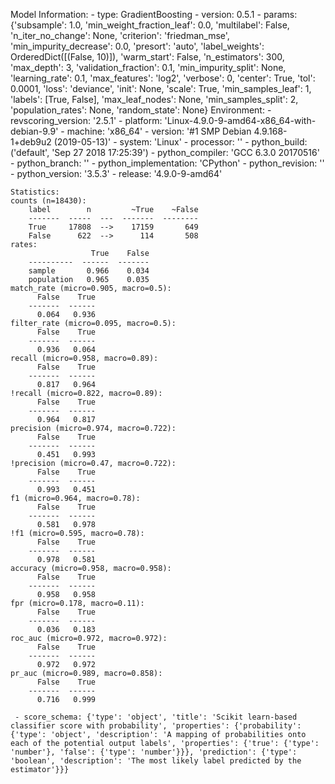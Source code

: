 Model Information:
	 - type: GradientBoosting
	 - version: 0.5.1
	 - params: {'subsample': 1.0, 'min_weight_fraction_leaf': 0.0, 'multilabel': False, 'n_iter_no_change': None, 'criterion': 'friedman_mse', 'min_impurity_decrease': 0.0, 'presort': 'auto', 'label_weights': OrderedDict([(False, 10)]), 'warm_start': False, 'n_estimators': 300, 'max_depth': 3, 'validation_fraction': 0.1, 'min_impurity_split': None, 'learning_rate': 0.1, 'max_features': 'log2', 'verbose': 0, 'center': True, 'tol': 0.0001, 'loss': 'deviance', 'init': None, 'scale': True, 'min_samples_leaf': 1, 'labels': [True, False], 'max_leaf_nodes': None, 'min_samples_split': 2, 'population_rates': None, 'random_state': None}
	Environment:
	 - revscoring_version: '2.5.1'
	 - platform: 'Linux-4.9.0-9-amd64-x86_64-with-debian-9.9'
	 - machine: 'x86_64'
	 - version: '#1 SMP Debian 4.9.168-1+deb9u2 (2019-05-13)'
	 - system: 'Linux'
	 - processor: ''
	 - python_build: ('default', 'Sep 27 2018 17:25:39')
	 - python_compiler: 'GCC 6.3.0 20170516'
	 - python_branch: ''
	 - python_implementation: 'CPython'
	 - python_revision: ''
	 - python_version: '3.5.3'
	 - release: '4.9.0-9-amd64'
	
	Statistics:
	counts (n=18430):
		label        n         ~True    ~False
		-------  -----  ---  -------  --------
		True     17808  -->    17159       649
		False      622  -->      114       508
	rates:
		              True    False
		----------  ------  -------
		sample       0.966    0.034
		population   0.965    0.035
	match_rate (micro=0.905, macro=0.5):
		  False    True
		-------  ------
		  0.064   0.936
	filter_rate (micro=0.095, macro=0.5):
		  False    True
		-------  ------
		  0.936   0.064
	recall (micro=0.958, macro=0.89):
		  False    True
		-------  ------
		  0.817   0.964
	!recall (micro=0.822, macro=0.89):
		  False    True
		-------  ------
		  0.964   0.817
	precision (micro=0.974, macro=0.722):
		  False    True
		-------  ------
		  0.451   0.993
	!precision (micro=0.47, macro=0.722):
		  False    True
		-------  ------
		  0.993   0.451
	f1 (micro=0.964, macro=0.78):
		  False    True
		-------  ------
		  0.581   0.978
	!f1 (micro=0.595, macro=0.78):
		  False    True
		-------  ------
		  0.978   0.581
	accuracy (micro=0.958, macro=0.958):
		  False    True
		-------  ------
		  0.958   0.958
	fpr (micro=0.178, macro=0.11):
		  False    True
		-------  ------
		  0.036   0.183
	roc_auc (micro=0.972, macro=0.972):
		  False    True
		-------  ------
		  0.972   0.972
	pr_auc (micro=0.989, macro=0.858):
		  False    True
		-------  ------
		  0.716   0.999
	
	 - score_schema: {'type': 'object', 'title': 'Scikit learn-based classifier score with probability', 'properties': {'probability': {'type': 'object', 'description': 'A mapping of probabilities onto each of the potential output labels', 'properties': {'true': {'type': 'number'}, 'false': {'type': 'number'}}}, 'prediction': {'type': 'boolean', 'description': 'The most likely label predicted by the estimator'}}}

